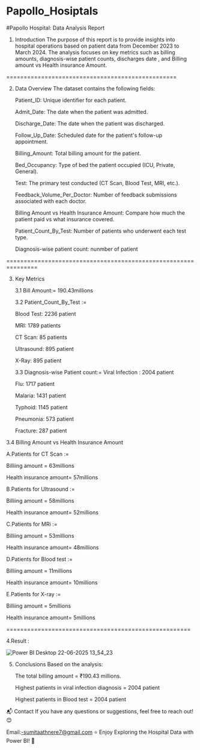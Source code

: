 # Papollo_Hosiptals

#Papollo Hospital: Data Analysis Report

1. Introduction
The purpose of this report is to provide insights into hospital operations based on patient data from December 2023 to March 2024.
The analysis focuses on key metrics such as billing amounts, diagnosis-wise patient counts, discharges date , and Billing amount vs Health insurance Amount.

=================================================

2. Data Overview
   The dataset contains the following fields:

   Patient_ID: Unique identifier for each patient.

   Admit_Date: The date when the patient was admitted.

   Discharge_Date: The date when the patient was discharged.

   Follow_Up_Date:	Scheduled date for the patient's follow-up appointment.

   Billing_Amount: Total billing amount for the patient.

   Bed_Occupancy: Type of bed the patient occupied (ICU, Private, General).

   Test: The primary test conducted (CT Scan, Blood Test, MRI, etc.).

   Feedback_Volume_Per_Doctor: Number of feedback submissions associated with each doctor.

   Billing Amount vs Health Insurance Amount: Compare how much the patient paid vs what insurance covered.

   Patient_Count_By_Test: Number of patients who underwent each test type.

   Diagnosis-wise patient count: nunmber of patient 

===============================================================

3. Key Metrics
   
   3.1 Bill Amount:= 190.43millions

   
   3.2 Patient_Count_By_Test :=
 
   Blood Test: 2236 patient
 
   MRI: 1789 patients
 
   CT Scan: 85 patients
 
   Ultrasound: 895 patient
 
   X-Ray: 895 patient

   3.3 Diagnosis-wise Patient count:=
    Viral Infection : 2004 patient

    Flu: 1717 patient
   
    Malaria: 1431 patient

   Typhoid: 1145 patient
   
    Pneumonia: 573 patient
   
    Fracture: 287 patient

  3.4 Billing Amount vs Health Insurance Amount
  
  A.Patients for CT Scan :=
  
  Billiing amount = 63millions
  
  Health insurance amount= 57millions
  

  B.Patients for Ultrasound :=
  
  Billiing amount = 58millions
  
  Health insurance amount= 52millions

  C.Patients for MRi :=
  
  Billiing amount = 53millions
  
  Health insurance amount= 48millions
  

D.Patients for Blood test :=

  Billiing amount = 11millions
  
  Health insurance amount= 10millions
  

E.Patients for X-ray :=

  Billiing amount = 5millions
  
  Health insurance amount= 5millions
  
=====================================================

4.Result : 

![Power BI Desktop 22-06-2025 13_54_23](https://github.com/user-attachments/assets/5339cc5c-cd7d-458a-afbf-3b2236b2ebb0)


5. Conclusions
Based on the analysis:

   The total billing amount =  ₹190.43 millions.

   Highest patients in viral infection diagnosis = 2004 patient

   Highest patients in Blood test = 2004 patient



📬 Contact
If you have any questions or suggestions, feel free to reach out! 😊

Email:-sumitaathnere7@gmail.com
⭐ Enjoy Exploring the Hospital Data with Power BI! 🚀

  
